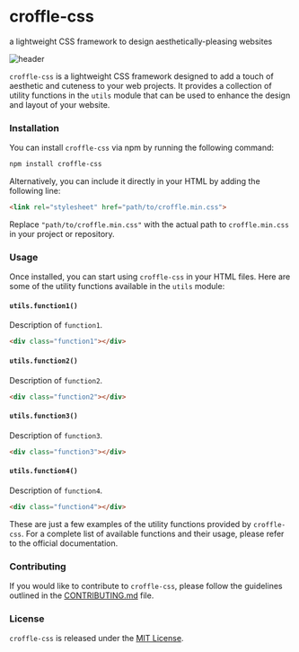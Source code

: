 # croffle-css
a lightweight CSS framework to design aesthetically-pleasing websites

![header](https://github.com/saemirii/croffle-css/assets/88029789/2c612018-d342-4300-9445-2ab475b7ff96)

`croffle-css` is a lightweight CSS framework designed to add a touch of aesthetic and cuteness to your web projects. It provides a collection of utility functions in the `utils` module that can be used to enhance the design and layout of your website.

### Installation

You can install `croffle-css` via npm by running the following command:

```bash
npm install croffle-css
```

Alternatively, you can include it directly in your HTML by adding the following line:

```html
<link rel="stylesheet" href="path/to/croffle.min.css">
```

Replace `"path/to/croffle.min.css"` with the actual path to `croffle.min.css` in your project or repository.

### Usage

Once installed, you can start using `croffle-css` in your HTML files. Here are some of the utility functions available in the `utils` module:

#### `utils.function1()`

Description of `function1`.

```html
<div class="function1"></div>
```

#### `utils.function2()`

Description of `function2`.

```html
<div class="function2"></div>
```

#### `utils.function3()`

Description of `function3`.

```html
<div class="function3"></div>
```

#### `utils.function4()`

Description of `function4`.

```html
<div class="function4"></div>
```

These are just a few examples of the utility functions provided by `croffle-css`. For a complete list of available functions and their usage, please refer to the official documentation.

### Contributing

If you would like to contribute to `croffle-css`, please follow the guidelines outlined in the [CONTRIBUTING.md](https://github.com/saemirii/croffle-css/blob/main/CONTRIBUTING.md) file.

### License

`croffle-css` is released under the [MIT License](https://github.com/saemirii/croffle-css/blob/main/LICENSE).

